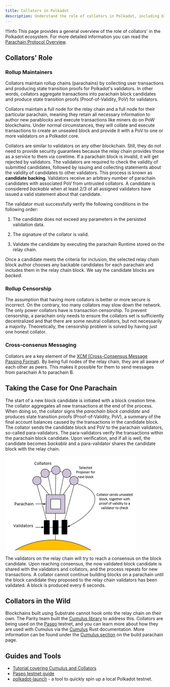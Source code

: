 ```yaml
---
title: Collators in Polkadot
description: Understand the role of collators in Polkadot, including block production, state transition proofs, and cross-chain messaging.
---
```


!!!info
    This page provides a general overview of the role of collators' in the Polkadot ecosystem. For more detailed information you can read the [Parachain Protocol Overview](./learn-parachains-protocol.md).

## Collators' Role

### Rollup Maintainers

Collators maintain rollup chains (parachains) by collecting user transactions and producing state transition proofs for Polkadot's validators. In other words, collators aggregate transactions into parachain block candidates and produce state transition
proofs (Proof-of-Validity, PoV) for validators.

Collators maintain a full node for the relay chain and a full node for their particular parachain, meaning they retain all necessary information to author new parablocks and execute transactions like miners do on PoW blockchains. Under normal circumstances, they
will collate and execute transactions to create an unsealed block and provide it with a PoV to one or more validators on a Polkadot core.

Collators are similar to validators on any other blockchain. Still, they do not need to provide security
guarantees because the relay chain provides those as a service to them via coretime. If a parachain block is invalid, it will get
rejected by validators. The validators are required to check the validity of submitted candidates,
followed by issuing and collecting statements about the validity of candidates to other validators.
This process is known as **candidate backing**. Validators receive an arbitrary number of parachain
candidates with associated PoV from untrusted collators. A candidate is considered _backable_ when
at least 2/3 of all assigned validators have issued a valid statement about that candidate.

The validator must successfully verify the following conditions in the following order:

1. The candidate does not exceed any parameters in the persisted validation data.

2. The signature of the collator is valid.

3. Validate the candidate by executing the parachain Runtime stored on the relay chain.

Once a candidate meets the criteria for inclusion, the selected relay chain block author
chooses any backable candidates for each parachain and includes them in the relay
chain block. We say the candidate blocks are _backed_.

### Rollup Censorship

The assumption that having more collators is better or more secure is incorrect. On the contrary, too many collators may slow down the network. The only power collators have is transaction censorship. To prevent censorship, a parachain only needs to ensure the collators set is sufficiently decentralized and that there are some neutral
collators, but not necessarily a majority. Theoretically, the censorship problem is solved by
having just one honest collator.

### Cross-consenus Messaging

Collators are a key element of the [XCM (Cross-Consensus Message Passing Format)](learn-xcm.md). By
being full nodes of the relay chain, they are all aware of each other as peers. This makes it
possible for them to send messages from parachain A to parachain B.

## Taking the Case for One Parachain

The start of a new block candidate is initiated with a block creation time. The collator aggregates
all new transactions at the end of the process. When doing so, the collator signs the _parachain
block candidate_ and produces state transition proofs (Proof-of-Validity, PoV), a summary
of the final account balances caused by the transactions in the candidate block. The collator sends
the candidate block and PoV to the parachain validators, so-called para-validators. The
para-validators verify the transactions within the parachain block candidate. Upon verification, and
if all is well, the candidate becomes _backable_ and a para-validator shares the candidate block
with the relay chain.

![parachain candidate block diagram](../assets/polkadot-consensus-example-1.png)

The validators on the relay chain will try to reach a consensus on the block candidate. Upon
reaching consensus, the now validated block candidate is shared with the validators and collators,
and the process repeats for new transactions. A collator cannot continue building blocks on a
parachain until the block candidate they proposed to the relay chain validators has been validated.
A block is produced every 6 seconds.

## Collators in the Wild

Blockchains built using Substrate cannot hook onto the relay chain on their own. The
Parity team built the
[Cumulus library](https://github.com/paritytech/polkadot-sdk/tree/master/cumulus/) to address this.
Collators are being used on the [Paseo](https://docs.polkadot.com/develop/parachains/testing/) testnet,
and you can learn more about how they are used with Cumulus via the
[Cumulus](https://paritytech.github.io/polkadot-sdk/master/polkadot_sdk_docs/polkadot_sdk/cumulus/index.html)
Rust documentation. More information can be found under the
[Cumulus section](https://docs.polkadot.com/develop/parachains/intro-polkadot-sdk/#cumulus) on the build parachain page.

## Guides and Tools

- [Tutorial covering Cumulus and Collators](https://docs.polkadot.com/develop/toolkit/parachains/spawn-chains/zombienet/get-started/)
- [Paseo testnet guide](https://docs.polkadot.com/develop/parachains/testing/)
- [polkadot-launch](https://github.com/shawntabrizi/polkadot-launch) - a tool to quickly spin up a local Polkadot testnet.
